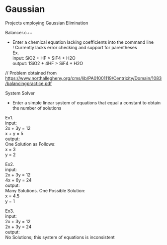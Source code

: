 # Gaussian
Projects employing Gaussian Elimination

Balancer.c++
- Enter a chemical equation lacking coefficients into the command line  
! Currently lacks error checking and support for parentheses  
Ex.  
input: SiO2 + HF > SiF4 + H2O  
output: 1SiO2 + 4HF > SiF4 + H2O  

// Problem obtained from https://www.northallegheny.org/cms/lib/PA01001119/Centricity/Domain/1083/balancingpractice.pdf

System Solver
- Enter a simple linear system of equations that equal a constant to obtain the number of solutions

Ex1.  
input:  
2x + 3y = 12  
x + y = 5  
output:  
One Solution as Follows:  
x = 3  
y = 2  

Ex2.  
input:  
2x + 3y = 12  
4x + 6y = 24  
output:  
Many Solutions. One Possible Solution:  
x = 4.5  
y = 1  

Ex3.  
input:  
2x + 3y = 12   
2x + 3y = 24  
output:  
No Solutions; this system of equations is inconsistent  
